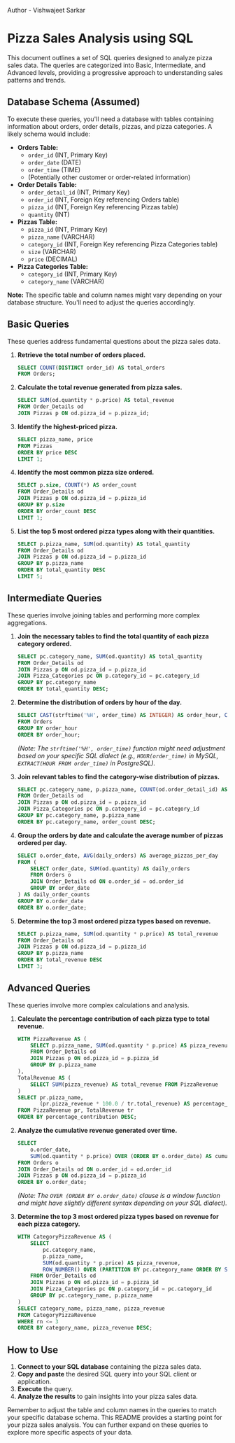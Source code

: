 Author - Vishwajeet Sarkar

# Pizza Sales Analysis using SQL

This document outlines a set of SQL queries designed to analyze pizza sales data. The queries are categorized into Basic, Intermediate, and Advanced levels, providing a progressive approach to understanding sales patterns and trends.

## Database Schema (Assumed)

To execute these queries, you'll need a database with tables containing information about orders, order details, pizzas, and pizza categories. A likely schema would include:

* **Orders Table:**
    * `order_id` (INT, Primary Key)
    * `order_date` (DATE)
    * `order_time` (TIME)
    * (Potentially other customer or order-related information)
* **Order Details Table:**
    * `order_detail_id` (INT, Primary Key)
    * `order_id` (INT, Foreign Key referencing Orders table)
    * `pizza_id` (INT, Foreign Key referencing Pizzas table)
    * `quantity` (INT)
* **Pizzas Table:**
    * `pizza_id` (INT, Primary Key)
    * `pizza_name` (VARCHAR)
    * `category_id` (INT, Foreign Key referencing Pizza Categories table)
    * `size` (VARCHAR)
    * `price` (DECIMAL)
* **Pizza Categories Table:**
    * `category_id` (INT, Primary Key)
    * `category_name` (VARCHAR)

**Note:** The specific table and column names might vary depending on your database structure. You'll need to adjust the queries accordingly.

## Basic Queries

These queries address fundamental questions about the pizza sales data.

1.  **Retrieve the total number of orders placed.**

    ```sql
    SELECT COUNT(DISTINCT order_id) AS total_orders
    FROM Orders;
    ```

2.  **Calculate the total revenue generated from pizza sales.**

    ```sql
    SELECT SUM(od.quantity * p.price) AS total_revenue
    FROM Order_Details od
    JOIN Pizzas p ON od.pizza_id = p.pizza_id;
    ```

3.  **Identify the highest-priced pizza.**

    ```sql
    SELECT pizza_name, price
    FROM Pizzas
    ORDER BY price DESC
    LIMIT 1;
    ```

4.  **Identify the most common pizza size ordered.**

    ```sql
    SELECT p.size, COUNT(*) AS order_count
    FROM Order_Details od
    JOIN Pizzas p ON od.pizza_id = p.pizza_id
    GROUP BY p.size
    ORDER BY order_count DESC
    LIMIT 1;
    ```

5.  **List the top 5 most ordered pizza types along with their quantities.**

    ```sql
    SELECT p.pizza_name, SUM(od.quantity) AS total_quantity
    FROM Order_Details od
    JOIN Pizzas p ON od.pizza_id = p.pizza_id
    GROUP BY p.pizza_name
    ORDER BY total_quantity DESC
    LIMIT 5;
    ```

## Intermediate Queries

These queries involve joining tables and performing more complex aggregations.

1.  **Join the necessary tables to find the total quantity of each pizza category ordered.**

    ```sql
    SELECT pc.category_name, SUM(od.quantity) AS total_quantity
    FROM Order_Details od
    JOIN Pizzas p ON od.pizza_id = p.pizza_id
    JOIN Pizza_Categories pc ON p.category_id = pc.category_id
    GROUP BY pc.category_name
    ORDER BY total_quantity DESC;
    ```

2.  **Determine the distribution of orders by hour of the day.**

    ```sql
    SELECT CAST(strftime('%H', order_time) AS INTEGER) AS order_hour, COUNT(*) AS order_count
    FROM Orders
    GROUP BY order_hour
    ORDER BY order_hour;
    ```
    *(Note: The `strftime('%H', order_time)` function might need adjustment based on your specific SQL dialect (e.g., `HOUR(order_time)` in MySQL, `EXTRACT(HOUR FROM order_time)` in PostgreSQL).*

3.  **Join relevant tables to find the category-wise distribution of pizzas.**

    ```sql
    SELECT pc.category_name, p.pizza_name, COUNT(od.order_detail_id) AS order_count
    FROM Order_Details od
    JOIN Pizzas p ON od.pizza_id = p.pizza_id
    JOIN Pizza_Categories pc ON p.category_id = pc.category_id
    GROUP BY pc.category_name, p.pizza_name
    ORDER BY pc.category_name, order_count DESC;
    ```

4.  **Group the orders by date and calculate the average number of pizzas ordered per day.**

    ```sql
    SELECT o.order_date, AVG(daily_orders) AS average_pizzas_per_day
    FROM (
        SELECT order_date, SUM(od.quantity) AS daily_orders
        FROM Orders o
        JOIN Order_Details od ON o.order_id = od.order_id
        GROUP BY order_date
    ) AS daily_order_counts
    GROUP BY o.order_date
    ORDER BY o.order_date;
    ```

5.  **Determine the top 3 most ordered pizza types based on revenue.**

    ```sql
    SELECT p.pizza_name, SUM(od.quantity * p.price) AS total_revenue
    FROM Order_Details od
    JOIN Pizzas p ON od.pizza_id = p.pizza_id
    GROUP BY p.pizza_name
    ORDER BY total_revenue DESC
    LIMIT 3;
    ```

## Advanced Queries

These queries involve more complex calculations and analysis.

1.  **Calculate the percentage contribution of each pizza type to total revenue.**

    ```sql
    WITH PizzaRevenue AS (
        SELECT p.pizza_name, SUM(od.quantity * p.price) AS pizza_revenue
        FROM Order_Details od
        JOIN Pizzas p ON od.pizza_id = p.pizza_id
        GROUP BY p.pizza_name
    ),
    TotalRevenue AS (
        SELECT SUM(pizza_revenue) AS total_revenue FROM PizzaRevenue
    )
    SELECT pr.pizza_name,
           (pr.pizza_revenue * 100.0 / tr.total_revenue) AS percentage_contribution
    FROM PizzaRevenue pr, TotalRevenue tr
    ORDER BY percentage_contribution DESC;
    ```

2.  **Analyze the cumulative revenue generated over time.**

    ```sql
    SELECT
        o.order_date,
        SUM(od.quantity * p.price) OVER (ORDER BY o.order_date) AS cumulative_revenue
    FROM Orders o
    JOIN Order_Details od ON o.order_id = od.order_id
    JOIN Pizzas p ON od.pizza_id = p.pizza_id
    ORDER BY o.order_date;
    ```
    *(Note: The `OVER (ORDER BY o.order_date)` clause is a window function and might have slightly different syntax depending on your SQL dialect).*

3.  **Determine the top 3 most ordered pizza types based on revenue for each pizza category.**

    ```sql
    WITH CategoryPizzaRevenue AS (
        SELECT
            pc.category_name,
            p.pizza_name,
            SUM(od.quantity * p.price) AS pizza_revenue,
            ROW_NUMBER() OVER (PARTITION BY pc.category_name ORDER BY SUM(od.quantity * p.price) DESC) AS rn
        FROM Order_Details od
        JOIN Pizzas p ON od.pizza_id = p.pizza_id
        JOIN Pizza_Categories pc ON p.category_id = pc.category_id
        GROUP BY pc.category_name, p.pizza_name
    )
    SELECT category_name, pizza_name, pizza_revenue
    FROM CategoryPizzaRevenue
    WHERE rn <= 3
    ORDER BY category_name, pizza_revenue DESC;
    ```

## How to Use

1.  **Connect to your SQL database** containing the pizza sales data.
2.  **Copy and paste** the desired SQL query into your SQL client or application.
3.  **Execute** the query.
4.  **Analyze the results** to gain insights into your pizza sales data.

Remember to adjust the table and column names in the queries to match your specific database schema. This README provides a starting point for your pizza sales analysis. You can further expand on these queries to explore more specific aspects of your data.
